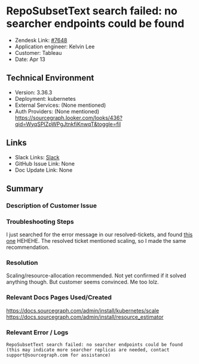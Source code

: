 # RepoSubsetText search failed: no searcher endpoints could be found <!-- Ticket Title  Hint: include keywords to make it searchable -->
 
- Zendesk Link: [#7648](https://sourcegraph.zendesk.com/agent/tickets/7648)
- Application engineer: Kelvin Lee
- Customer: Tableau <!-- Redact if this contains personally identifying information -->
- Date: Apr 13

<!-- Data populated from integration, speak to Ben Gordon or Michael Bali if not working -->
<!-- During Internal team trial, fill missing data manually (we are waiting for all data to sync) -->
 
## Technical Environment
- Version: 3.36.3
- Deployment: kubernetes
- External Services: (None mentioned)
- Auth Providers: (None mentioned)
https://sourcegraph.looker.com/looks/436?qid=WyqSPIZpWPgJtnkfiKnwqT&toggle=fil 
 
## Links
<!-- Data for application engineer manual entry -->
- Slack Links: [Slack](https://sourcegraph.slack.com/archives/C011899KB6U/p1649884067703739)
- GitHub Issue Link: None
- Doc Update Link: None
 
## Summary
### Description of Customer Issue
 
### Troubleshooting Steps
I just searched for the error message in our resolved-tickets, and found [this one](https://github.com/sourcegraph/support-tools-internal/blob/c063886938a2a24dc640f4adfa905244b17a051a/resolved-tickets/7081.md) HEHEHE. The resolved ticket mentioned scaling, so I made the same recommendation.
 
### Resolution
Scaling/resource-allocation recommended. Not yet confirmed if it solved anything though. But customer seems convinced. Me too lolz.
 
### Relevant Docs Pages Used/Created
https://docs.sourcegraph.com/admin/install/kubernetes/scale
https://docs.sourcegraph.com/admin/install/resource_estimator 
 
### Relevant Error / Logs
`RepoSubsetText search failed: no searcher endpoints could be found (this may indicate more searcher replicas are needed, contact support@sourcegraph.com for assistance)`
 
<!-- Please redact keys, tokens, and personal identifying information -->
 

<!-- Once complete, upload a copy to https://github.com/sourcegraph/support-tools-internal/tree/main/resolved-tickets as a .md file -->
<!-- Name the file 7648.md -->
